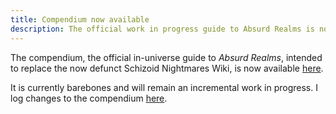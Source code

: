 ```yaml
---
title: Compendium now available
description: The official work in progress guide to Absurd Realms is now available
---
```


The compendium, the official in-universe guide to *Absurd Realms*, intended to replace the now defunct Schizoid Nightmares Wiki, is now available [here](/compendium/).

It is currently barebones and will remain an incremental work in progress. I log changes to the compendium [here](/compendium/latest/).